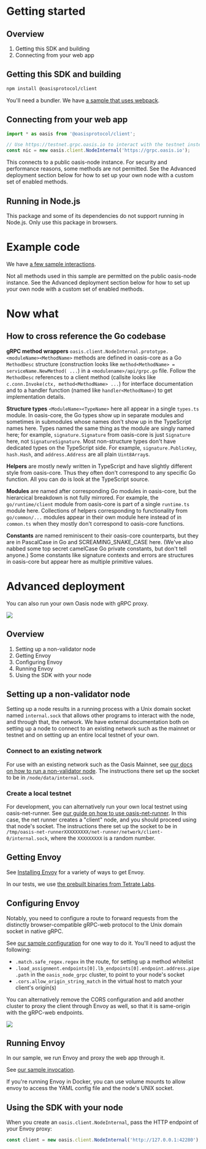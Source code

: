 # Getting started

## Overview

1. Getting this SDK and building
1. Connecting from your web app

## Getting this SDK and building

```sh
npm install @oasisprotocol/client
```

You'll need a bundler.
We have [a sample that uses webpack](../playground/webpack.config.js).

## Connecting from your web app

```js
import * as oasis from '@oasisprotocol/client';

// Use https://testnet.grpc.oasis.io to interact with the testnet instead.
const nic = new oasis.client.NodeInternal('https://grpc.oasis.io');
```

This connects to a public oasis-node instance.
For security and performance reasons, some methods are not permitted.
See the Advanced deployment section below for how to set up your own node with
a custom set of enabled methods.

## Running in Node.js

This package and some of its dependencies do not support running in Node.js.
Only use this package in browsers.

# Example code

We have [a few sample interactions](../playground/src/index.js).

Not all methods used in this sample are permitted on the public oasis-node
instance.
See the Advanced deployment section below for how to set up your own node with
a custom set of enabled methods.

# Now what

## How to cross reference the Go codebase

**gRPC method wrappers**
`oasis.client.NodeInternal.prototype.<moduleName><MethodName>` methods are defined
in oasis-core as a Go `MethodDesc` structure (construction looks like
`method<MethodName> = serviceName.NewMethod( ...`) in a
`<modulename>/api/grpc.go` file.
Follow the `MethodDesc` references to a client method (callsite looks like
`c.conn.Invoke(ctx, method<MethodName> ...`) for interface documentation and
to a handler function (named like `handler<MethodName>`) to get implementation
details.

**Structure types** `<ModuleName><TypeName>` here all appear in a single
`types.ts` module.
In oasis-core, the Go types show up in separate modules and sometimes in
submodules whose names don't show up in the TypeScript names here.
Types named the same thing as the module are singly named here; for example,
`signature.Signature` from oasis-core is just `Signature` here, not
`SignatureSignature`.
Most non-structure types don't have dedicated types on the TypeScript side.
For example, `signature.PublicKey`, `hash.Hash`, and `address.Address` are all
plain `Uint8Array`s.

**Helpers** are mostly newly written in TypeScript and have slightly different
style from oasis-core.
Thus they often don't correspond to any specific Go function.
All you can do is look at the TypeScript source.

**Modules** are named after corresponding Go modules in oasis-core, but the
hierarcical breakdown is not fully mirrored.
For example, the `go/runtime/client` module from oasis-core is part of a
single `runtime.ts` module here.
Collections of helpers corresponding to functionality from `go/common/...`
modules appear in their own module here instead of in `common.ts` when they
mostly don't correspond to oasis-core functions.

**Constants** are named reminiscent to their oasis-core counterparts, but they
are in PascalCase in Go and SCREAMING_SNAKE_CASE here.
(We've also nabbed some top secret camelCase Go private constants, but don't
tell anyone.)
Some constants like signature contexts and errors are structures in oasis-core
but appear here as multiple primitive values.

# Advanced deployment

You can also run your own Oasis node with gRPC proxy.

<!-- Authored on https://app.diagrams.net/. -->
![](ts-web-blocks-cors.svg)

## Overview

1. Setting up a non-validator node
1. Getting Envoy
1. Configuring Envoy
1. Running Envoy
1. Using the SDK with your node

## Setting up a non-validator node

Setting up a node results in a running process with a Unix domain socket named
`internal.sock` that allows other programs to interact with the node, and
through that, the network.
We have external documentation both on setting up a node to connect to an
existing network such as the mainnet or testnet and on setting up an entire
local testnet of your own.

### Connect to an existing network

For use with an existing network such as the Oasis Mainnet, see [our docs on
how to run a non-validator
node](/general/run-a-node/set-up-your-node/run-non-validator).
The instructions there set up the socket to be in `/node/data/internal.sock`.

### Create a local testnet

For development, you can alternatively run your own local testnet using
oasis-net-runner.
See [our guide on how to use
oasis-net-runner](/oasis-core/development-setup/running-tests-and-development-networks/oasis-net-runner).
In this case, the net runner creates a "client" node, and you should proceed
using that node's socket.
The instructions there set up the socket to be in
`/tmp/oasis-net-runnerXXXXXXXXX/net-runner/network/client-0/internal.sock`,
where the `XXXXXXXXX` is a random number.

## Getting Envoy

See [Installing
Envoy](https://www.envoyproxy.io/docs/envoy/latest/start/install)
for a variety of ways to get Envoy.

In our tests, we use [the prebuilt binaries from Tetrate
Labs](https://github.com/tetratelabs/archive-envoy).

## Configuring Envoy

Notably, you need to configure a route to forward requests from the distinctly
browser-compatible gRPC-web protocol to the Unix domain socket in native gRPC.

See [our sample configuration](../playground/sample-envoy.yaml) for one way to
do it.
You'll need to adjust the following:

- `.match.safe_regex.regex` in the route, for setting up a method whitelist
- `.load_assignment.endpoints[0].lb_endpoints[0].endpoint.address.pipe.path`
  in the `oasis_node_grpc` cluster, to point to your node's socket
- `.cors.allow_origin_string_match` in the virtual host to match your client's
  origin(s)

You can alternatively remove the CORS configuration and add another cluster to
proxy the client through Envoy as well, so that it is same-origin with the
gRPC-web endpoints.

![](ts-web-blocks.svg)

## Running Envoy

In our sample, we run Envoy and proxy the web app through it.

See [our sample invocation](../playground/sample-run-envoy.sh).

If you're running Envoy in Docker, you can use volume mounts to allow envoy
to access the YAML config file and the node's UNIX socket.

## Using the SDK with your node

When you create an `oasis.client.NodeInternal`, pass the HTTP endpoint of your
Envoy proxy:

```js
const client = new oasis.client.NodeInternal('http://127.0.0.1:42280');
```
